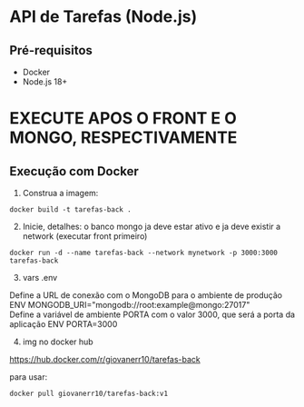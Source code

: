 # API de Tarefas (Node.js)

## Pré-requisitos
- Docker
- Node.js 18+

# EXECUTE APOS O FRONT E O MONGO, RESPECTIVAMENTE


## Execução com Docker

1. Construa a imagem:

```
docker build -t tarefas-back .
```


2. Inicie, detalhes: o banco mongo ja deve estar ativo e ja deve existir a network (executar front primeiro)

```
docker run -d --name tarefas-back --network mynetwork -p 3000:3000 tarefas-back
```


3. vars .env

 Define a URL de conexão com o MongoDB para o ambiente de produção
ENV MONGODB_URI="mongodb://root:example@mongo:27017"  
Define a variável de ambiente PORTA com o valor 3000, que será a porta da aplicação
ENV PORTA=3000  

4. img no docker hub

https://hub.docker.com/r/giovanerr10/tarefas-back

para usar:
```
docker pull giovanerr10/tarefas-back:v1

```
